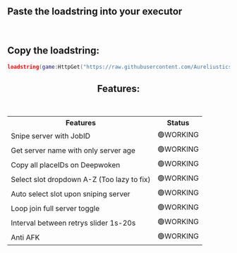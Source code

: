 <h2>Paste the loadstring into your executor</h2>
<br>
<h2>Copy the loadstring:</h2>

```lua
loadstring(game:HttpGet("https://raw.githubusercontent.com/Aureliustics/DeepwokenServerSniper/main/Main.lua"))()
```

<h2 ALIGN="CENTER">Features:</h2> <br>
<table ALIGN="CENTER">
  <tr>
    <th>Features</th>
    <th>Status</th>
  </tr>
  
  <tr>
    <td>Snipe server with JobID</td>
    <td>🟢WORKING</td>
  </tr>
  <tr>
    <td>Get server name with only server age</td>
    <td>🟢WORKING</td>
  </tr>
  <tr>
    <td>Copy all placeIDs on Deepwoken</td>
    <td>🟢WORKING</td>
  </tr>
  <tr>
    <td>Select slot dropdown A-Z (Too lazy to fix)</td>
    <td>🟢WORKING</td>
  </tr>
  <tr>
    <td>Auto select slot upon sniping server</td>
    <td>🟢WORKING</td>
  </tr>
  <tr>
    <td>Loop join full server toggle</td>
    <td>🟢WORKING</td>
  </tr>
  <tr>
    <td>Interval between retrys slider 1s-20s</td>
    <td>🟢WORKING</td>
  </tr>
    <tr>
    <td>Anti AFK</td>
    <td>🟢WORKING</td>
  </tr>
</table>
